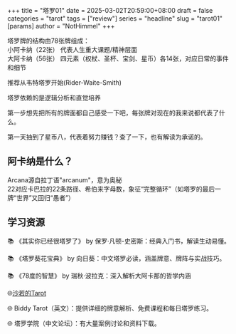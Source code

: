 +++
title = "塔罗01"
date = 2025-03-02T20:59:00+08:00
draft = false
categories = "tarot"
tags = ["review"]
series = "headline"
slug = "tarot01"
[params]
    author = "NotHimmel"
+++

<!--more-->
塔罗牌的结构由78张牌组成：  
小阿卡纳（22张） 代表人生重大课题/精神层面  
大阿卡纳（56张） 四元素（权杖、圣杯、宝剑、星币）各14张，对应日常的事件和细节  

推荐从韦特塔罗开始(Rider-Waite-Smith)  

塔罗依赖的是逻辑分析和直觉培养  

第一步想先把所有的牌面都自己感受一下吧，每张牌对现在的我来说都代表了什么。  

第一天抽到了星币八，代表着努力赚钱？查了一下，也有解读为承诺的。  

## 阿卡纳是什么？
Arcana源自拉丁语"arcanum"，意为奥秘  
 22对应卡巴拉的22条路径、希伯来字母数，象征“完整循环”（如塔罗的最后一牌“世界”又回归“愚者”）

## 学习资源  
📚 《其实你已经很塔罗了》 by 保罗·凡顿-史密斯：经典入门书，解读生动易懂。

📚 《塔罗葵花宝典》 by 向日葵：中文塔罗必读，涵盖牌意、牌阵与实战技巧。

📚 《78度的智慧》 by 瑞秋·波拉克：深入解析大阿卡那的哲学内涵

🌐[沙若的Tarot](http://sharuo.com/)

🌐 Biddy Tarot（英文）：提供详细的牌意解析、免费课程和每日塔罗练习。

🌐 塔罗学院（中文论坛）：有大量案例讨论和资料下载。